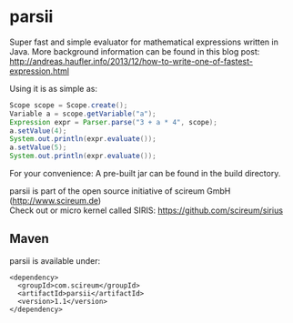 parsii
======

Super fast and simple evaluator for mathematical expressions written in Java. More background information can be found in this blog post: http://andreas.haufler.info/2013/12/how-to-write-one-of-fastest-expression.html

Using it is as simple as:

```java
Scope scope = Scope.create();   
Variable a = scope.getVariable("a");   
Expression expr = Parser.parse("3 + a * 4", scope);   
a.setValue(4);   
System.out.println(expr.evaluate());   
a.setValue(5);   
System.out.println(expr.evaluate());
```

For your convenience: A pre-built jar can be found in the build directory.

parsii is part of the open source initiative of scireum GmbH (http://www.scireum.de)   
Check out or micro kernel called SIRIS: https://github.com/scireum/sirius

## Maven

parsii is available under:

    <dependency>
      <groupId>com.scireum</groupId>
      <artifactId>parsii</artifactId>
      <version>1.1</version>
    </dependency>

